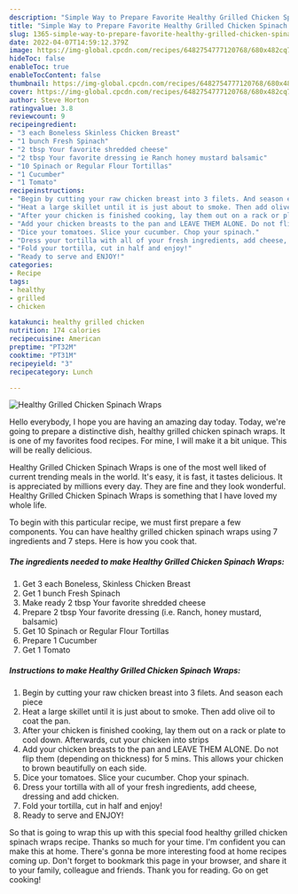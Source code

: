 ```yaml
---
description: "Simple Way to Prepare Favorite Healthy Grilled Chicken Spinach Wraps"
title: "Simple Way to Prepare Favorite Healthy Grilled Chicken Spinach Wraps"
slug: 1365-simple-way-to-prepare-favorite-healthy-grilled-chicken-spinach-wraps
date: 2022-04-07T14:59:12.379Z
image: https://img-global.cpcdn.com/recipes/6482754777120768/680x482cq70/healthy-grilled-chicken-spinach-wraps-recipe-main-photo.jpg
hideToc: false
enableToc: true
enableTocContent: false
thumbnail: https://img-global.cpcdn.com/recipes/6482754777120768/680x482cq70/healthy-grilled-chicken-spinach-wraps-recipe-main-photo.jpg
cover: https://img-global.cpcdn.com/recipes/6482754777120768/680x482cq70/healthy-grilled-chicken-spinach-wraps-recipe-main-photo.jpg
author: Steve Horton
ratingvalue: 3.8
reviewcount: 9
recipeingredient:
- "3 each Boneless Skinless Chicken Breast"
- "1 bunch Fresh Spinach"
- "2 tbsp Your favorite shredded cheese"
- "2 tbsp Your favorite dressing ie Ranch honey mustard balsamic"
- "10 Spinach or Regular Flour Tortillas"
- "1 Cucumber"
- "1 Tomato"
recipeinstructions:
- "Begin by cutting your raw chicken breast into 3 filets. And season each piece"
- "Heat a large skillet until it is just about to smoke. Then add olive oil to coat the pan."
- "After your chicken is finished cooking, lay them out on a rack or plate to cool down. Afterwards, cut your chicken into strips"
- "Add your chicken breasts to the pan and LEAVE THEM ALONE. Do not flip them (depending on thickness) for 5 mins. This allows your chicken to brown beautifully on each side."
- "Dice your tomatoes. Slice your cucumber. Chop your spinach."
- "Dress your tortilla with all of your fresh ingredients, add cheese, dressing and add chicken."
- "Fold your tortilla, cut in half and enjoy!"
- "Ready to serve and ENJOY!"
categories:
- Recipe
tags:
- healthy
- grilled
- chicken

katakunci: healthy grilled chicken 
nutrition: 174 calories
recipecuisine: American
preptime: "PT32M"
cooktime: "PT31M"
recipeyield: "3"
recipecategory: Lunch

---
```



![Healthy Grilled Chicken Spinach Wraps](https://img-global.cpcdn.com/recipes/6482754777120768/680x482cq70/healthy-grilled-chicken-spinach-wraps-recipe-main-photo.jpg)

Hello everybody, I hope you are having an amazing day today. Today, we're going to prepare a distinctive dish, healthy grilled chicken spinach wraps. It is one of my favorites food recipes. For mine, I will make it a bit unique. This will be really delicious.



Healthy Grilled Chicken Spinach Wraps is one of the most well liked of current trending meals in the world. It's easy, it is fast, it tastes delicious. It is appreciated by millions every day. They are fine and they look wonderful. Healthy Grilled Chicken Spinach Wraps is something that I have loved my whole life.


To begin with this particular recipe, we must first prepare a few components. You can have healthy grilled chicken spinach wraps using 7 ingredients and 7 steps. Here is how you cook that.

<!--inarticleads1-->

##### The ingredients needed to make Healthy Grilled Chicken Spinach Wraps:

1. Get 3 each Boneless, Skinless Chicken Breast
1. Get 1 bunch Fresh Spinach
1. Make ready 2 tbsp Your favorite shredded cheese
1. Prepare 2 tbsp Your favorite dressing (i.e. Ranch, honey mustard, balsamic)
1. Get 10 Spinach or Regular Flour Tortillas
1. Prepare 1 Cucumber
1. Get 1 Tomato




<!--inarticleads2-->

##### Instructions to make Healthy Grilled Chicken Spinach Wraps:

1. Begin by cutting your raw chicken breast into 3 filets. And season each piece
1. Heat a large skillet until it is just about to smoke. Then add olive oil to coat the pan.
1. After your chicken is finished cooking, lay them out on a rack or plate to cool down. Afterwards, cut your chicken into strips
1. Add your chicken breasts to the pan and LEAVE THEM ALONE. Do not flip them (depending on thickness) for 5 mins. This allows your chicken to brown beautifully on each side.
1. Dice your tomatoes. Slice your cucumber. Chop your spinach.
1. Dress your tortilla with all of your fresh ingredients, add cheese, dressing and add chicken.
1. Fold your tortilla, cut in half and enjoy!
1. Ready to serve and ENJOY!



So that is going to wrap this up with this special food healthy grilled chicken spinach wraps recipe. Thanks so much for your time. I'm confident you can make this at home. There's gonna be more interesting food at home recipes coming up. Don't forget to bookmark this page in your browser, and share it to your family, colleague and friends. Thank you for reading. Go on get cooking!
